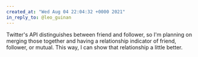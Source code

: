 ```yaml
---
created_at: "Wed Aug 04 22:04:32 +0000 2021"
in_reply_to: @leo_guinan
---
```


Twitter's API distinguishes between friend and follower, so I'm planning on merging those together and having a relationship indicator of friend, follower, or mutual. This way, I can show that relationship a little better.